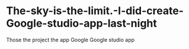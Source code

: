 # The-sky-is-the-limit.-I-did-create-Google-studio-app-last-night
Those the project the app Google Google studio app
